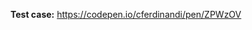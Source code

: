 <!-- Thanks for submitting an issue! All bug reports and problem issues require a **reduced test case**. Create one forking the CodePen linked below. See the guidelines link above for more details. -->

**Test case:** https://codepen.io/cferdinandi/pen/ZPWzOV